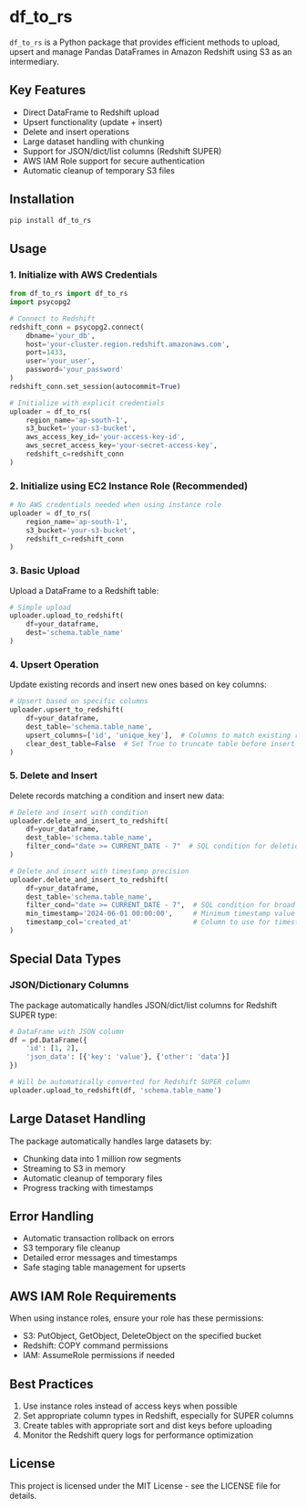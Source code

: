 # df_to_rs

`df_to_rs` is a Python package that provides efficient methods to upload, upsert and manage Pandas DataFrames in Amazon Redshift using S3 as an intermediary.

## Key Features
- Direct DataFrame to Redshift upload
- Upsert functionality (update + insert)
- Delete and insert operations
- Large dataset handling with chunking
- Support for JSON/dict/list columns (Redshift SUPER)
- AWS IAM Role support for secure authentication
- Automatic cleanup of temporary S3 files

## Installation
```bash
pip install df_to_rs
```

## Usage

### 1. Initialize with AWS Credentials
```python
from df_to_rs import df_to_rs
import psycopg2

# Connect to Redshift
redshift_conn = psycopg2.connect(
    dbname='your_db',
    host='your-cluster.region.redshift.amazonaws.com',
    port=1433,
    user='your_user',
    password='your_password'
)
redshift_conn.set_session(autocommit=True)

# Initialize with explicit credentials
uploader = df_to_rs(
    region_name='ap-south-1',
    s3_bucket='your-s3-bucket',
    aws_access_key_id='your-access-key-id',
    aws_secret_access_key='your-secret-access-key',
    redshift_c=redshift_conn
)
```

### 2. Initialize using EC2 Instance Role (Recommended)
```python
# No AWS credentials needed when using instance role
uploader = df_to_rs(
    region_name='ap-south-1',
    s3_bucket='your-s3-bucket',
    redshift_c=redshift_conn
)
```

### 3. Basic Upload
Upload a DataFrame to a Redshift table:
```python
# Simple upload
uploader.upload_to_redshift(
    df=your_dataframe,
    dest='schema.table_name'
)
```

### 4. Upsert Operation
Update existing records and insert new ones based on key columns:
```python
# Upsert based on specific columns
uploader.upsert_to_redshift(
    df=your_dataframe,
    dest_table='schema.table_name',
    upsert_columns=['id', 'unique_key'],  # Columns to match existing records
    clear_dest_table=False  # Set True to truncate table before insert
)
```

### 5. Delete and Insert
Delete records matching a condition and insert new data:
```python
# Delete and insert with condition
uploader.delete_and_insert_to_redshift(
    df=your_dataframe,
    dest_table='schema.table_name',
    filter_cond="date >= CURRENT_DATE - 7"  # SQL condition for deletion
)

# Delete and insert with timestamp precision
uploader.delete_and_insert_to_redshift(
    df=your_dataframe,
    dest_table='schema.table_name',
    filter_cond="date >= CURRENT_DATE - 7",  # SQL condition for broad deletion
    min_timestamp='2024-06-01 00:00:00',     # Minimum timestamp value from DataFrame
    timestamp_col='created_at'               # Column to use for timestamp filtering
)
```

## Special Data Types

### JSON/Dictionary Columns
The package automatically handles JSON/dict/list columns for Redshift SUPER type:
```python
# DataFrame with JSON column
df = pd.DataFrame({
    'id': [1, 2],
    'json_data': [{'key': 'value'}, {'other': 'data'}]
})

# Will be automatically converted for Redshift SUPER column
uploader.upload_to_redshift(df, 'schema.table_name')
```

## Large Dataset Handling
The package automatically handles large datasets by:
- Chunking data into 1 million row segments
- Streaming to S3 in memory
- Automatic cleanup of temporary files
- Progress tracking with timestamps

## Error Handling
- Automatic transaction rollback on errors
- S3 temporary file cleanup
- Detailed error messages and timestamps
- Safe staging table management for upserts

## AWS IAM Role Requirements
When using instance roles, ensure your role has these permissions:
- S3: PutObject, GetObject, DeleteObject on the specified bucket
- Redshift: COPY command permissions
- IAM: AssumeRole permissions if needed

## Best Practices
1. Use instance roles instead of access keys when possible
2. Set appropriate column types in Redshift, especially for SUPER columns
3. Create tables with appropriate sort and dist keys before uploading
4. Monitor the Redshift query logs for performance optimization

## License
This project is licensed under the MIT License - see the LICENSE file for details.